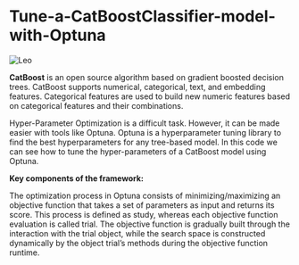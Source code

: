 # Tune-a-CatBoostClassifier-model-with-Optuna

![Leo](https://github.com/TasnimNiger/Tune-a-CatBoostClassifier-model-with-Optuna/assets/85071596/e4c02e18-505a-4a9b-b60e-c077719a860e)

**CatBoost** is an open source algorithm based on gradient boosted decision trees. CatBoost supports numerical, categorical, text, and embedding features.
Categorical features are used to build new numeric features based on categorical features and their combinations.

Hyper-Parameter Optimization is a difficult task. However, it can be made easier with tools like Optuna. Optuna is a hyperparameter tuning library to find the best hyperparameters for any tree-based model.
In this code we can see how to tune the hyper-parameters of a CatBoost model using Optuna.

**Key components of the framework:**

The optimization process in Optuna consists of minimizing/maximizing an objective function that takes a set of parameters as input and returns its score. This process is defined as study, whereas each objective function evaluation is called trial. The objective function is gradually built through the interaction with the trial object, while the search space is constructed dynamically by the object trial’s methods during the objective function runtime.

